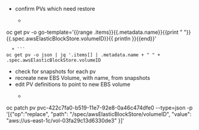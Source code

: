 * confirm PVs which need restore
  * ```
oc get pv -o go-template='{{range .items}}{{.metadata.name}}{{print " "}}{{.spec.awsElasticBlockStore.volumeID}}{{ println }}{{end}}'
```
  * ```
oc get pv -o json | jq '.items[] | .metadata.name + " " + .spec.awsElasticBlockStore.volumeID
```
* check for snapshots for each pv
* recreate new EBS Volume, with name, from snapshots
* edit PV definitions to point to new EBS volume
  * ```
oc patch pv pvc-422c7fa0-b519-11e7-92e8-0a46c474dfe0 --type=json -p '[{"op":"replace", "path": "/spec/awsElasticBlockStore/volumeID", "value": "aws://us-east-1c/vol-03fa29c13d6330de3" }]'
```
